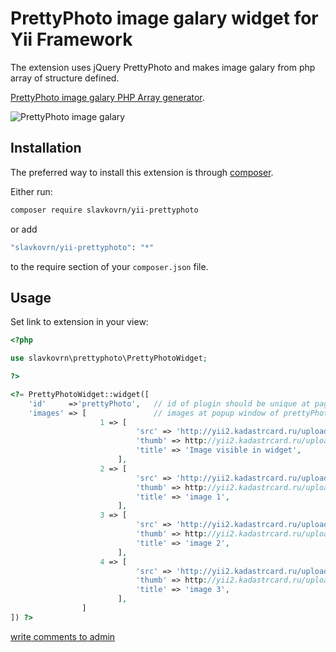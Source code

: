 # PrettyPhoto image galary widget for Yii Framework

The extension uses jQuery PrettyPhoto and makes image galary from php array of structure defined.

[PrettyPhoto image galary PHP Array generator](http://yii2.kadastrcard.ru/prettyphoto).

![PrettyPhoto image galary](http://yii2.kadastrcard.ru/uploads/prettyphoto.jpg)

## Installation

The preferred way to install this extension is through [composer](http://getcomposer.org/download/).

Either run:

```bash
composer require slavkovrn/yii-prettyphoto
```

or add

```bash
"slavkovrn/yii-prettyphoto": "*"
```

to the require section of your `composer.json` file.

Usage
-----

Set link to extension in your view:

```php
<?php

use slavkovrn\prettyphoto\PrettyPhotoWidget;

?>

<?= PrettyPhotoWidget::widget([
    'id'     =>'prettyPhoto',   // id of plugin should be unique at page
    'images' => [               // images at popup window of prettyPhoto galary
                    1 => [
                            'src' => 'http://yii2.kadastrcard.ru/uploads/prettyphoto/image1.jpg',
                            'thumb' => http://yii2.kadastrcard.ru/uploads/prettyphoto/image1.jpg
                            'title' => 'Image visible in widget',
                        ],
                    2 => [
                            'src' => 'http://yii2.kadastrcard.ru/uploads/prettyphoto/image2.jpg',
                            'thumb' => http://yii2.kadastrcard.ru/uploads/prettyphoto/image2.jpg
                            'title' => 'image 1',
                        ],
                    3 => [
                            'src' => 'http://yii2.kadastrcard.ru/uploads/prettyphoto/image3.jpg',
                            'thumb' => http://yii2.kadastrcard.ru/uploads/prettyphoto/image3.jpg
                            'title' => 'image 2',
                        ],
                    4 => [
                            'src' => 'http://yii2.kadastrcard.ru/uploads/prettyphoto/image4.jpg',
                            'thumb' => http://yii2.kadastrcard.ru/uploads/prettyphoto/image4.jpg
                            'title' => 'image 3',
                        ],
                ]
]) ?>
```
<a href="mailto:slavko.chita@gmail.com">write comments to admin</a>
